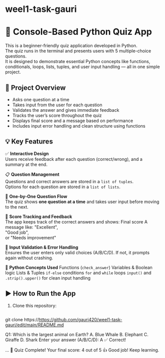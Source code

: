 # weel1-task-gauri
# 🧠 Console-Based Python Quiz App

This is a beginner-friendly quiz application developed in Python.  
The quiz runs in the terminal and presents users with 5 multiple-choice questions.  
It is designed to demonstrate essential Python concepts like functions, conditionals, loops, lists, tuples, and user input handling — all in one simple project.



## 📌 Project Overview

- Asks one question at a time
- Takes input from the user for each question
- Validates the answer and gives immediate feedback
- Tracks the user’s score throughout the quiz
- Displays final score and a message based on performance
- Includes input error handling and clean structure using functions



## 💡 Key Features

✅ **Interactive Design**  
Users receive feedback after each question (correct/wrong), and a summary at the end.

📋 **Question Management**  
Questions and correct answers are stored in a `list of tuples`.  
Options for each question are stored in a `list of lists`.

🔁 **One-by-One Question Flow**  
The quiz shows **one question at a time** and takes user input before moving to the next.

🧠 **Score Tracking and Feedback**  
The app keeps track of the correct answers and shows:
 Final score
 A message like:
"Excellent",  
 "Good job",  
 or "Needs improvement"

🔐 **Input Validation & Error Handling**  
Ensures the user enters only valid choices (A/B/C/D). If not, it prompts again without crashing.

🔧 **Python Concepts Used**
 Functions (`check_answer`)
 Variables & Boolean logic
  Lists & Tuples
 `if-else` conditions
 `for` and `while` loops
 `input()` and `.strip().upper()` for clean input handling



## ▶️ How to Run the App

1. Clone this repository:
   ```bash
 git clone https://https://github.com/gauri420/weel1-task-gauri/edit/main/README.md

Q1: Which is the largest animal on Earth?
A. Blue Whale
B. Elephant
C. Giraffe
D. Shark
Enter your answer (A/B/C/D): A
✅ Correct!

...
🎯 Quiz Complete!
Your final score: 4 out of 5
👍 Good job! Keep learning.







 
